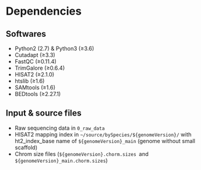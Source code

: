 # Dependencies

## Softwares

- Python2 (2.7) & Python3 (≥3.6)
- Cutadapt (≥3.3)
- FastQC (≥0.11.4)
- TrimGalore (≥0.6.4)
- HISAT2 (≥2.1.0)
- htslib (≥1.6)
- SAMtools (≥1.6)
- BEDtools (≥2.27.1)

## Input & source files

- Raw sequencing data in ```0_raw_data```
- HISAT2 mapping index in ```~/source/bySpecies/${genomeVersion}/``` with ht2_index_base name of ```${genomeVersion}_main``` (genome without small scaffold)
- Chrom size files (```${genomeVersion}.chorm.sizes ```and ```${genomeVersion}_main.chorm.sizes```)

